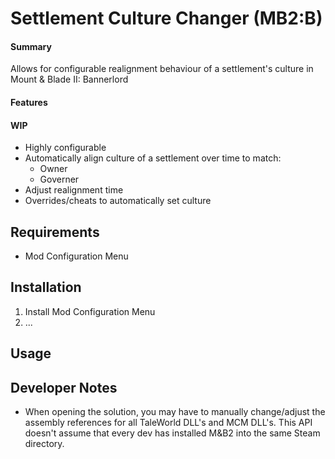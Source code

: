 # Settlement Culture Changer (MB2:B)
#### Summary
Allows for configurable realignment behaviour of a settlement's culture in Mount &amp; Blade II: Bannerlord

#### Features

#### WIP
- Highly configurable
- Automatically align culture of a settlement over time to match:
  - Owner
  - Governer
- Adjust realignment time
- Overrides/cheats to automatically set culture

## Requirements
- Mod Configuration Menu

## Installation
1. Install Mod Configuration Menu
2. ...

## Usage

## Developer Notes
- When opening the solution, you may have to manually change/adjust the assembly references for all TaleWorld DLL's and MCM DLL's. This API doesn't assume that every dev has installed M&B2 into the same Steam directory.
